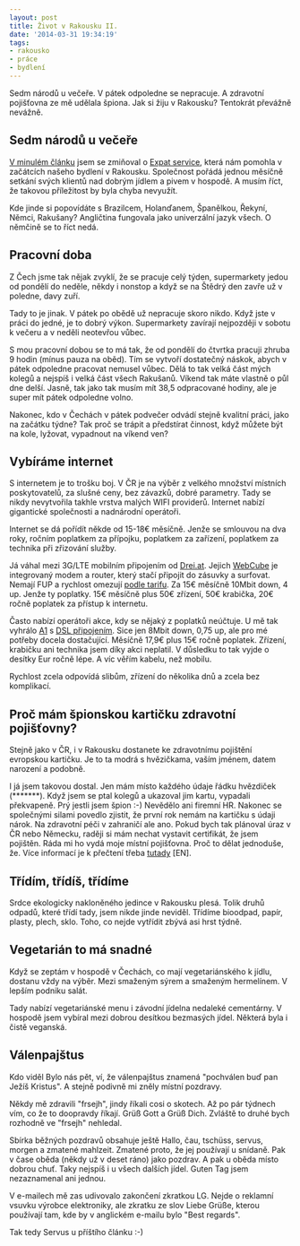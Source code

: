 ```yaml
---
layout: post
title: Život v Rakousku II.
date: '2014-03-31 19:34:19'
tags:
- rakousko
- práce
- bydlení
---
```

Sedm národů u večeře. V pátek odpoledne se nepracuje. A zdravotní pojišťovna ze mě udělala špiona. Jak si žiju v Rakousku? Tentokrát převážně nevážně.

<h2>Sedm národů u večeře</h2>
<p><a href="http://www.tomas-dvorak.cz/clanky/postrehy-ze-zivota-v-rakousku">V minulém článku</a> jsem se zmiňoval o <a href="http://www.salzburgagentur.at/en/expatservice/">Expat service</a>, která nám pomohla v začátcích našeho bydlení v Rakousku. Společnost pořádá jednou měsíčně setkání svých klientů nad dobrým jídlem a pivem v hospodě. A musím říct, že takovou příležitost by byla chyba nevyužít.</p>
<p>Kde jinde si popovídáte s Brazilcem, Holanďanem, Španělkou, Řekyní, Němci, Rakušany? Angličtina fungovala jako univerzální jazyk všech. O němčině se to říct nedá. </p>
<h2>Pracovní doba</h2>
<p>Z Čech jsme tak nějak zvyklí, že se pracuje celý týden, supermarkety jedou od pondělí do neděle, někdy i nonstop a když se na Štědrý den zavře už v poledne, davy zuří.</p>
<p>Tady to je jinak. V pátek po obědě už nepracuje skoro nikdo. Když jste v práci do jedné, je to dobrý výkon. Supermarkety zavírají nejpozději v sobotu k večeru a v neděli neotevřou vůbec.</p>
<p>S mou pracovní dobou se to má tak, že od pondělí do čtvrtka pracuji zhruba 9 hodin (mínus pauza na oběd). Tím se vytvoří dostatečný náskok, abych v pátek odpoledne pracovat nemusel vůbec. Dělá to tak velká část mých kolegů a nejspíš i velká část všech Rakušanů. Víkend tak máte vlastně o půl dne delší. Jasně, tak jako tak musím mít 38,5 odpracované hodiny, ale je super mít pátek odpoledne volno.</p>
<p>Nakonec, kdo v Čechách v pátek podvečer odvádí stejně kvalitní práci, jako na začátku týdne? Tak proč se trápit a předstírat činnost, když můžete být na kole, lyžovat, vypadnout na víkend ven? </p>
<h2>Vybíráme internet</h2>
<p>S internetem je to trošku boj. V ČR je na výběr z velkého množství místních poskytovatelů, za slušné ceny, bez závazků, dobré parametry. Tady se nikdy nevytvořila takhle vrstva malých WIFI providerů. Internet nabízí gigantické společnosti a nadnárodní operátoři.</p>
<p>Internet se dá pořídít někde od 15-18€ měsíčně. Jenže se smlouvou na dva roky, ročním poplatkem za přípojku, poplatkem za zařízení, poplatkem za technika při zřizování služby.</p>
<p>Já váhal mezi 3G/LTE mobilním připojením od <a href="http://www.drei.at/">Drei.at</a>. Jejich <a href="http://www.drei.at/portal/de/privat/handys-und-geraete/alle-geraete/geraetedetails/3webcube-3.html?item_id=410833">WebCube</a> je integrovaný modem a router, který stačí připojit do zásuvky a surfovat. Nemají FUP a rychlost omezují <a href="http://www.drei.at/portal/de/privat/tarife/internet/hui/">podle tarifu</a>. Za 15€ měsíčně 10Mbit down, 4 up. Jenže ty poplatky. 15€ měsíčně plus 50€ zřízení, 50€ krabička, 20€ ročně poplatek za přístup k internetu.</p>
<p>Často nabízí operátoři akce, kdy se nějaký z poplatků neúčtuje. U mě tak vyhrálo <a href="https://www.a1.net/">A1</a> s <a href="https://www.a1.net/internet/a1-festnetz-internet">DSL připojením</a>. Sice jen 8Mbit down, 0,75 up, ale pro mé potřeby docela dostačující. Měsíčně 17,9€ plus 15€ ročně poplatek. Zřízení, krabičku ani technika jsem díky akci neplatil. V důsledku to tak vyjde o desítky Eur ročně lépe. A víc věřím kabelu, než mobilu.</p>
<p>Rychlost zcela odpovídá slibům, zřízení do několika dnů a zcela bez komplikací. </p>
<h2>Proč mám špionskou kartičku zdravotní pojišťovny?</h2>
<p>Stejně jako v ČR, i v Rakousku dostanete ke zdravotnímu pojištění evropskou kartičku. Je to ta modrá s hvězičkama, vaším jménem, datem narození a podobně. </p>
<p>I já jsem takovou dostal. Jen mám místo každého údaje řádku hvězdiček (*******). Když jsem se ptal kolegů a ukazoval jim kartu, vypadali překvapeně. Prý jestli jsem špion :-) Nevědělo ani firemní HR. Nakonec se společnými silami povedlo zjistit, že první rok nemám na kartičku s údaji nárok. Na zdravotní péči v zahraničí ale ano. Pokud bych tak plánoval úraz v ČR nebo Německu, raději si mám nechat vystavit certifikát, že jsem pojištěn. Ráda mi ho vydá moje místní pojišťovna. Proč to dělat jednoduše, že. Více informací je k přečtení třeba <a href="http://www.sozialversicherung.at/portal27/portal/esv_enportal/channel_content/cmsWindow.jbport_271_1a?p_pubid=643962&action=2&p_menuid=70486&p_tabid=2#pd939422">tutady</a> [EN].</p>
<h2>Třídím, třídíš, třídíme</h2>
<p>Srdce ekologicky nakloněného jedince v Rakousku plesá. Tolik druhů odpadů, které třídí tady, jsem nikde jinde neviděl. Třídíme bioodpad, papír, plasty, plech, sklo. Toho, co nejde vytřídit zbývá asi hrst týdně. </p>
<h2>Vegetarián to má snadné</h2>
<p>Když se zeptám v hospodě v Čechách, co mají vegetariánského k jídlu, dostanu vždy na výběr. Mezi smaženým sýrem a smaženým hermelínem. V lepším podniku salát. </p>
<p>Tady nabízí vegetariánské menu i závodní jídelna nedaleké cementárny. V hospodě jsem vybíral mezi dobrou desítkou bezmasých jídel. Některá byla i čistě veganská.</p>
<h2>Válenpajštus</h2>
<p>Kdo viděl Bylo nás pět, ví, že válenpajštus znamená "pochválen buď pan Ježíš Kristus". A stejně podivně mi zněly místní pozdravy.</p>
<p>Někdy mě zdravili "frsejh", jindy říkali cosi o skotech. Až po pár týdnech vím, co že to doopravdy říkají. Grüß Gott a Grüß Dich. Zvláště to druhé bych rozhodně ve "frsejh" nehledal.</p>
<p>Sbírka běžných pozdravů obsahuje ještě Hallo, čau, tschüss, servus, morgen a zmatené mahlzeit. Zmatené proto, že jej používají u snídaně. Pak v čase oběda (někdy už v deset ráno) jako pozdrav. A pak u oběda místo dobrou chuť. Taky nejspíš i u všech dalších jídel. Guten Tag jsem nezaznamenal ani jednou. </p>
<p>V e-mailech mě zas udivovalo zakončení zkratkou LG. Nejde o reklamní vsuvku výrobce elektroniky, ale zkratku ze slov Liebe Grüße, kterou používají tam, kde by v anglickém e-mailu bylo "Best regards".</p>
<p>Tak tedy Servus u příštího článku :-) </p>
<p> </p>
